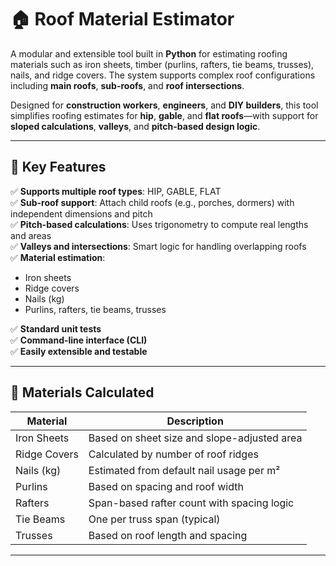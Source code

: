 # 🏠 Roof Material Estimator

A modular and extensible tool built in **Python** for estimating roofing materials such as iron sheets, timber (purlins, rafters, tie beams, trusses), nails, and ridge covers. The system supports complex roof configurations including **main roofs**, **sub-roofs**, and **roof intersections**.

Designed for **construction workers**, **engineers**, and **DIY builders**, this tool simplifies roofing estimates for **hip**, **gable**, and **flat roofs**—with support for **sloped calculations**, **valleys**, and **pitch-based design logic**.

---

## 📌 Key Features

✅ **Supports multiple roof types**: HIP, GABLE, FLAT  
✅ **Sub-roof support**: Attach child roofs (e.g., porches, dormers) with independent dimensions and pitch  
✅ **Pitch-based calculations**: Uses trigonometry to compute real lengths and areas  
✅ **Valleys and intersections**: Smart logic for handling overlapping roofs  
✅ **Material estimation**:
- Iron sheets
- Ridge covers
- Nails (kg)
- Purlins, rafters, tie beams, trusses

✅ **Standard unit tests**  
✅ **Command-line interface (CLI)**  
✅ **Easily extensible and testable**  

---

## 🧱 Materials Calculated

| Material       | Description                                |
|----------------|--------------------------------------------|
| Iron Sheets    | Based on sheet size and slope-adjusted area |
| Ridge Covers   | Calculated by number of roof ridges         |
| Nails (kg)     | Estimated from default nail usage per m²    |
| Purlins        | Based on spacing and roof width             |
| Rafters        | Span-based rafter count with spacing logic  |
| Tie Beams      | One per truss span (typical)                |
| Trusses        | Based on roof length and spacing            |

---


